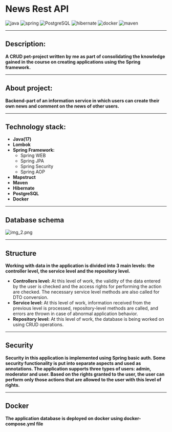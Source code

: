 # News Rest API
![java](https://img.shields.io/badge/java-orange?style=flat-square&logo=java) ![spring](https://img.shields.io/badge/spring-green?style=flat-square&logo=spring) ![PostgreSQL](https://img.shields.io/badge/PostgreSQL-Blue?style=flat-square&logo=PostgreSQL&logoColor=blue) ![hibernate](https://img.shields.io/badge/hibernate-red?style=flat-square&logo=Hibernate) ![docker](https://img.shields.io/badge/docker-blue?style=flat-square&logo=Docker) ![maven](https://img.shields.io/badge/maven-yellow?style=flat-square&logo=Maven)
___
## Description:
__A CRUD pet-project written by me as part of consolidating the knowledge gained in the course on creating applications using the Spring framework.__
___
## About project:
__Backend-part of an information service in which users can create their own news and comment on the news of other users.__
___
## Technology stack:
* __Java(17)__
* __Lombok__
* __Spring Framework:__
  * Spring WEB
  * Spring JPA
  * Spring Security
  * Spring AOP
* __Mapstruct__
* __Maven__
* __Hibernate__
* __PostgreSQL__
* __Docker__
___
## Database schema

![img_2.png](img_2.png)
___
## Structure
__Working with data in the application is divided into 3 main levels: the controller level, the service level and the repository level.__

* __Controllers level:__ At this level of work, the validity of the data entered by the user is checked and the access rights for performing the action are checked. The necessary service level methods are also called for DTO conversion.
* __Service level:__ At this level of work, information received from the previous level is processed, repository-level methods are called, and errors are thrown in case of abnormal application behavior.
* __Repository level:__ At this level of work, the database is being worked on using CRUD operations.
___
## Security
__Security in this application is implemented using Spring basic auth. Some security functionality is put into separate aspects and used as annotations. The application supports three types of users: admin, moderator and user. Based on the rights granted to the user, the user can perform only those actions that are allowed to the user with this level of rights.__
___
## Docker
__The application database is deployed on docker using docker-compose.yml file__